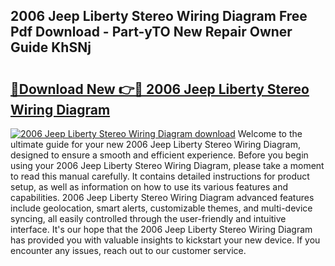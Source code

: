 ## 2006 Jeep Liberty Stereo Wiring Diagram Free Pdf Download - Part-yTO New Repair Owner Guide KhSNj

# <h2><a href="http://dfu6wb.blite.top/?on=2006+Jeep+Liberty+Stereo+Wiring+Diagram">🔗Download New 👉🔴 2006 Jeep Liberty Stereo Wiring Diagram</a></h2>

[![2006 Jeep Liberty Stereo Wiring Diagram download](https://i.imgur.com/lujVjoI.png)](http://dfu6wb.blite.top/?on=2006+Jeep+Liberty+Stereo+Wiring+Diagram)
Welcome to the ultimate guide for your new 2006 Jeep Liberty Stereo Wiring Diagram, designed to ensure a smooth and efficient experience. Before you begin using your 2006 Jeep Liberty Stereo Wiring Diagram, please take a moment to read this manual carefully. It contains detailed instructions for product setup, as well as information on how to use its various features and capabilities. 2006 Jeep Liberty Stereo Wiring Diagram advanced features include geolocation, smart alerts, customizable themes, and multi-device syncing, all easily controlled through the user-friendly and intuitive interface. It's our hope that the 2006 Jeep Liberty Stereo Wiring Diagram has provided you with valuable insights to kickstart your new device. If you encounter any issues, reach out to our customer service.
